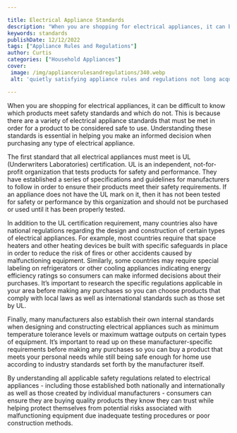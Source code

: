 ```yaml
---

title: Electrical Appliance Standards
description: "When you are shopping for electrical appliances, it can be difficult to know which products meet safety standards and which do not...you wont regret reading on"
keywords: standards
publishDate: 12/12/2022
tags: ["Appliance Rules and Regulations"]
author: Curtis
categories: ["Household Appliances"]
cover: 
 image: /img/appliancerulesandregulations/340.webp
 alt: 'quietly satisfying appliance rules and regulations not long acquired'

---
```


When you are shopping for electrical appliances, it can be difficult to know which products meet safety standards and which do not. This is because there are a variety of electrical appliance standards that must be met in order for a product to be considered safe to use. Understanding these standards is essential in helping you make an informed decision when purchasing any type of electrical appliance.

The first standard that all electrical appliances must meet is UL (Underwriters Laboratories) certification. UL is an independent, not-for-profit organization that tests products for safety and performance. They have established a series of specifications and guidelines for manufacturers to follow in order to ensure their products meet their safety requirements. If an appliance does not have the UL mark on it, then it has not been tested for safety or performance by this organization and should not be purchased or used until it has been properly tested.

In addition to the UL certification requirement, many countries also have national regulations regarding the design and construction of certain types of electrical appliances. For example, most countries require that space heaters and other heating devices be built with specific safeguards in place in order to reduce the risk of fires or other accidents caused by malfunctioning equipment. Similarly, some countries may require special labeling on refrigerators or other cooling appliances indicating energy efficiency ratings so consumers can make informed decisions about their purchases. It’s important to research the specific regulations applicable in your area before making any purchases so you can choose products that comply with local laws as well as international standards such as those set by UL. 

Finally, many manufacturers also establish their own internal standards when designing and constructing electrical appliances such as minimum temperature tolerance levels or maximum wattage outputs on certain types of equipment. It’s important to read up on these manufacturer-specific requirements before making any purchases so you can buy a product that meets your personal needs while still being safe enough for home use according to industry standards set forth by the manufacturer itself. 

By understanding all applicable safety regulations related to electrical appliances - including those established both nationally and internationally as well as those created by individual manufacturers - consumers can ensure they are buying quality products they know they can trust while helping protect themselves from potential risks associated with malfunctioning equipment due inadequate testing procedures or poor construction methods.
